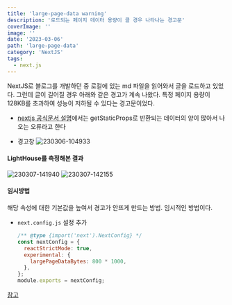 ```yaml
---
title: 'large-page-data warning'
description: '로드되는 페이지 데이터 용량이 클 경우 나타나는 경고문'
coverImage: ''
image: ''
date: '2023-03-06'
path: 'large-page-data'
category: 'NextJS'
tags:
  - next.js
---
```


NextJS로 블로그를 개발하던 중
로컬에 있는 md 파일을 읽어와서 글을 로드하고 있었다. 그런데 글이 길어질 경우 아래와 같은 경고가 계속 나왔다.
특정 페이지 용량이 128KB를 초과하여 성능이 저하될 수 있다는 경고문이었다.

- [nextjs 공식문서 설명](https://nextjs.org/docs/messages/large-page-data)에서는 getStaticProps로 반환되는 데이터의 양이 많아서 나오는 오류라고 한다

- 경고창
  ![230306-104933](/images/posts/large-page-data/230306-104933.png)

#### LightHouse를 측정해본 결과

![230307-141940](/images/posts/large-page-data/230307-141940.png)
![230307-142155](/images/posts/large-page-data/230307-142155.png)

#### 임시방법

해당 속성에 대한 기본값을 높여서 경고가 안뜨게 만드는 방법. 임시적인 방법이다.

- `next.config.js` 설정 추가
  ```js:next.config.js
  /** @type {import('next').NextConfig} */
  const nextConfig = {
    reactStrictMode: true,
    experimental: {
      largePageDataBytes: 800 * 1000,
    },
  };
  module.exports = nextConfig;
  ```

[참고](https://github.com/vercel/next.js/discussions/40606)
